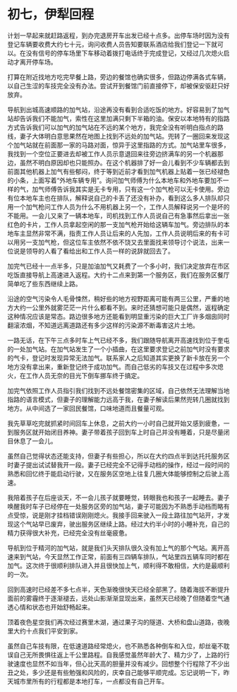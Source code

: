 # 初七，伊犁回程


计划一早起来就赶路返程，到办完退房开车出发已经十点多。出停车场时因为没有登记车辆要收费大约七十元，询问收费人员告知要联系酒店给我们登记一下就可以。在没有信号的停车场里下车移动着拨打电话终于完成登记，又经过几次熄火启动才离开停车场。

打算在附近找地方吃完早餐上路，旁边的餐馆也确实很多，但路边停满各式车辆，以自己生涩的车技完全没有办法。尝试开到餐馆门前直接停下，却被保安驱赶只好放弃。

导航到出城高速顺路的加气站，沿途再没有看到合适吃饭的地方。好容易到了加气站却告诉我们不能加气，索性在这里加满只剩下半箱的油。保安以本地特有的指路方式告诉我们可以加气的加气站在不远的某个地方，我完全没有听明白指点的路线，妻子大体明白意思果然在地图上找到不远处的加气站。兜转了一圈回来发现这个加气站就在前面那一家的马路对面，惊异于这里指路的方式。加气站里车很多，我找到一个空位正要进去却被工作人员示意退回来往旁边挤满车的另一个机器那边，虽然不明白原因却也只能照办。在这个机器排了好一会儿看到不少车辆都去到前面其他机器上加气有些郁闷，终于等到近前才看到加气机器上贴着一张已经褪色的小条，上面写着“外地车辆专用”。询问加气师傅为什么本地车和外地车要加不一样的气，加气师傅告诉我其实是无卡专用，只有这一个加气枪可以无卡使用。旁边有位本地车主也在排队，解释说自己的卡丢了还没有补办，看到这么多人排队却只用一个加气枪问工作人员为什么不用机器上另一个，工作人员解释说另一个是坏的不能用。一会儿又来了一辆本地车，司机找到工作人员说自己有急事然后拿出一张红色的卡片，工作人员拿起空闲的那一支加气枪开始给这辆车加气。旁边排队的本地车主显然非常不满，指责工作人员让后来的人先加，工作人员说明后来的有卡可以用另一支加气枪，但这位车主依然不依不饶又去里面找来领导讨个说法，出来一位说是领导的人看了看给出和工作人员一样的说辞就回去了。

加完气已经十一点半多，只是加油加气又耗费了一个多小时，我们决定放弃在市区吃饭直接导航上高速进入返程。大约十二点来到第一个服务区，我们在服务区餐厅简单吃了些东西继续上路。

沿途的空气污染令人毛骨悚然，稍好些的地方视野距离可能有两三公里，严重的地方大约一公里外就雾茫茫一片什么都看不到。来时还猜想可能只是偶然，返程确定这种情况应该是常态。路边很多地方还能看到明显重污染的巨大工厂许多烟囱同时翻滚浓烟，不知道远离道路还有多少这样的污染源不断毒害这片土地。

一路无话，在下午三点多时车上气已经不多，我们跟随导航离开高速找到位于奎屯的一处加气站。在加气站发生了一个小插曲，在这里要求登记之前加气时没有要求的气卡，登记时发现异常无法加气。联系家人之后知道其实更换了新卡放在另一个地方没有拿出来，重新登记终于成功加气。而自己低劣的车技又在过程中多次熄火，在工作人员无奈的目光下倒车挪车终于搞定。

加完气依照工作人员指引我们找到不远处餐馆密集的区域，自己依然无法理解当地指路的语言模式，但妻子的理解能力远高于我，在妻子解读后果然兜转几圈就找到地方。从中间选了一家回民餐馆，口味地道而且餐量可观。

我先草草吃完就抓紧时间回车上休息，之前大约一小时自己就开始又感到疲惫，一到服务区就开始闭目养神。妻子带着孩子回到车上时自己并没有睡着，只是尽量闭目休息了一会儿。

虽然自己觉得状态还能支持，但妻子有些担心，所以在大约四点半到达托托服务区时妻子提出试试替我开一段。妻子已经完全不记得手动档的操作，经过一段时间的熟悉和回忆终于能启动行驶，又在服务区空地上往复几圈大体能够控制之后驶上高速。

我陪着孩子在后座谈天，不一会儿孩子就要睡觉，转眼我也和孩子一起睡去。妻子唤醒我时车子已经停在一处服务区旁的加气站，妻子可能因为不熟悉手动档而略有点受惊，说是刚才挂档错误刚刚熄火。我接手回来驶入一段土路往加气站开，才发现这个气站早已废弃，驶出服务区继续上路。经过大约半小时的小睡补充，自己的精力获得很大补充，已经完全没有丝毫疲惫。

导航到位于精河的加气站，就是我们头天排队很久没有加上气的那个气站。离开高速来到气站，今天显然工作正常，前面有三四辆车排队，气站里四五辆车同时都在加气。这次终于很顺利排队进入并且很快加上气，顺利得不敢相信，大约是最顺利的一次。

回到高速时已经差不多七点半，天色渐晚很快天已经全部黑了。随着海拔不断提升面前的雾霾终于逐渐褪去，远处山影渐渐显现出来，虽然天已经晚了但随着空气通透心情和状态也开始舒畅起来。

顶着夜色星空我们再次经过赛里木湖，通过果子沟的隧道、大桥和盘山道路，夜晚里大约十点我们平安到家。

虽然自己车技有限，在低速道路经常熄火，也不熟悉各种倒车和入位，却丝毫不耽误自己无所畏惧往返上千公里路程。自我感觉虽然年龄大了、精力少了，上路的行驶速度也显然不如当年，但心比天高的胆量并没有减少。回想整个行程除了不少出丑之处，多少还是有些勉强和风险的，庆幸自己能够平顺完成。忘记说明一下，昨天城市里所有的行程都是本地打车，一点都没有自己开车。
